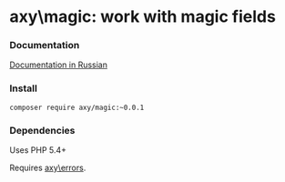 # axy\magic: work with magic fields

### Documentation

[Documentation in Russian](https://github.com/axypro/magic/wiki/ru)

### Install

`composer require axy/magic:~0.0.1`

### Dependencies

Uses PHP 5.4+

Requires [axy\errors](https://github.com/axypro/errors).
